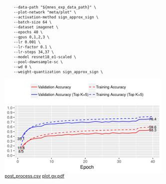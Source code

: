 ```
    --data-path "${mnes_exp_data_path}" \
    --plot-network "meta/plot" \
    --activation-method sign_approx_sign \
    --batch-size 64 \
    --dataset imagenet \
    --epochs 40 \
    --gpus 0,1,2,3 \
    --lr 0.001 \
    --lr-factor 0.1 \
    --lr-steps 34,37 \
    --model resnet18_e1-scaled \
    --pool-downsample-sc \
    --wd 0 \
    --weight-quantization sign_approx_sign \
```
![acc.png](acc.png)
[post_process.csv](post_process.csv)
[plot.gv.pdf](plot.gv.pdf)
